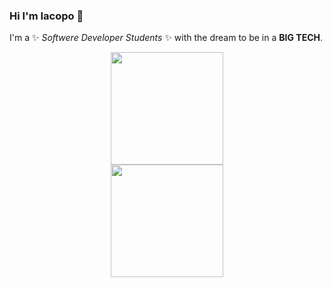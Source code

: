 ### Hi I'm Iacopo 👋

I'm a ✨ _Softwere Developer Students_ ✨ with the dream to be in a <b>BIG TECH</b>.

<p align="center">
<a href="https://github.com/jxzepino">
  <img height="180em" src="https://github-readme-stats-eight-theta.vercel.app/api?username=jxzepino&show_icons=true&theme=algolia&include_all_commits=true&count_private=true"/><br>
  <img height="180em" src="https://github-readme-stats-eight-theta.vercel.app/api/top-langs/?username=jxzepino&layout=compact&langs_count=8&theme=algolia"/>
</a>
</p>


<!-- - 🔭 I’m currently working on ...
- 🌱 I’m currently learning ...
- 👯 I’m looking to collaborate on ...
- 🤔 I’m looking for help with ...
- 💬 Ask me about ...
- 📫 How to reach me: ...
- 😄 Pronouns: ...
- ⚡ Fun fact: ...
-->
